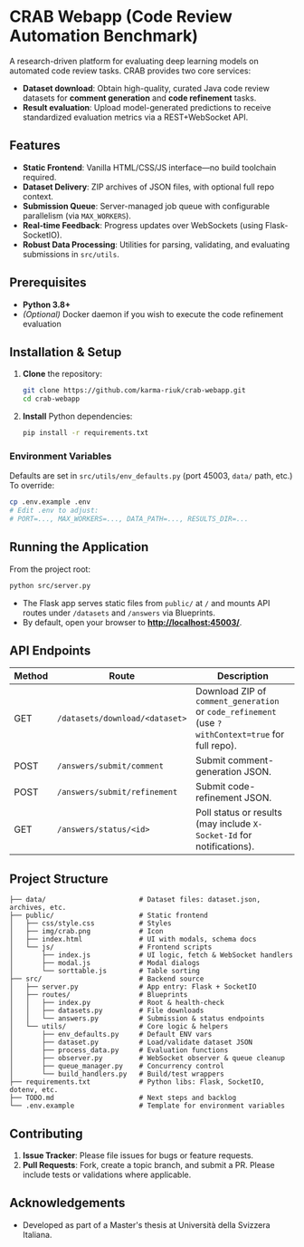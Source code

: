 # CRAB Webapp (Code Review Automation Benchmark)

A research-driven platform for evaluating deep learning models on automated code review tasks. CRAB provides two core services:

- **Dataset download**: Obtain high-quality, curated Java code review datasets for **comment
  generation** and **code refinement** tasks.
- **Result evaluation**: Upload model-generated predictions to receive standardized evaluation
  metrics via a REST+WebSocket API.

## Features

- **Static Frontend**: Vanilla HTML/CSS/JS interface—no build toolchain required.
- **Dataset Delivery**: ZIP archives of JSON files, with optional full repo context.
- **Submission Queue**: Server-managed job queue with configurable parallelism (via `MAX_WORKERS`).
- **Real‑time Feedback**: Progress updates over WebSockets (using Flask-SocketIO).
- **Robust Data Processing**: Utilities for parsing, validating, and evaluating submissions in `src/utils`.

## Prerequisites

- **Python 3.8+**
- *(Optional)* Docker daemon if you wish to execute the code refinement evaluation

## Installation & Setup

1. **Clone** the repository:

   ```bash
   git clone https://github.com/karma-riuk/crab-webapp.git
   cd crab-webapp
   ```

1. **Install** Python dependencies:

   ```bash
   pip install -r requirements.txt
   ```

### Environment Variables

Defaults are set in `src/utils/env_defaults.py` (port 45003, `data/` path, etc.) To override:

```bash
cp .env.example .env
# Edit .env to adjust:
# PORT=..., MAX_WORKERS=..., DATA_PATH=..., RESULTS_DIR=...
```

## Running the Application

From the project root:

```bash
python src/server.py
```

- The Flask app serves static files from `public/` at `/` and mounts API routes under `/datasets` and `/answers` via Blueprints.
- By default, open your browser to **[http://localhost:45003/](http://localhost:45003/)**.

## API Endpoints

| Method | Route | Description |
| ------ | ------------------------------ | ------------------------------------------------------------------------------------------------------------------------- |
| GET | `/datasets/download/<dataset>` | Download ZIP of `comment_generation` or `code_refinement` (use `?withContext=true` for full repo).|
| POST | `/answers/submit/comment` | Submit comment-generation JSON. |
| POST | `/answers/submit/refinement` | Submit code-refinement JSON. |
| GET | `/answers/status/<id>` | Poll status or results (may include `X-Socket-Id` for notifications). |

## Project Structure

```
├── data/                       # Dataset files: dataset.json, archives, etc.
├── public/                     # Static frontend
│   ├── css/style.css           # Styles
│   ├── img/crab.png            # Icon
│   ├── index.html              # UI with modals, schema docs
│   └── js/                     # Frontend scripts
│       ├── index.js            # UI logic, fetch & WebSocket handlers
│       ├── modal.js            # Modal dialogs
│       └── sorttable.js        # Table sorting
├── src/                        # Backend source
│   ├── server.py               # App entry: Flask + SocketIO
│   ├── routes/                 # Blueprints
│   │   ├── index.py            # Root & health-check
│   │   ├── datasets.py         # File downloads
│   │   └── answers.py          # Submission & status endpoints
│   └── utils/                  # Core logic & helpers
│       ├── env_defaults.py     # Default ENV vars
│       ├── dataset.py          # Load/validate dataset JSON
│       ├── process_data.py     # Evaluation functions
│       ├── observer.py         # WebSocket observer & queue cleanup
│       ├── queue_manager.py    # Concurrency control
│       └── build_handlers.py   # Build/test wrappers
├── requirements.txt            # Python libs: Flask, SocketIO, dotenv, etc.
├── TODO.md                     # Next steps and backlog
└── .env.example                # Template for environment variables
```

## Contributing

1. **Issue Tracker**: Please file issues for bugs or feature requests.
1. **Pull Requests**: Fork, create a topic branch, and submit a PR. Please include tests or validations where applicable.

## Acknowledgements

- Developed as part of a Master's thesis at Università della Svizzera Italiana.
